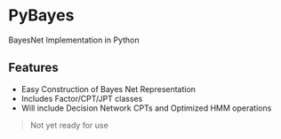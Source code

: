 # PyBayes
BayesNet Implementation in Python

## Features
- Easy Construction of Bayes Net Representation 
- Includes Factor/CPT/JPT classes
- Will include Decision Network CPTs and Optimized HMM operations

> Not yet ready for use
